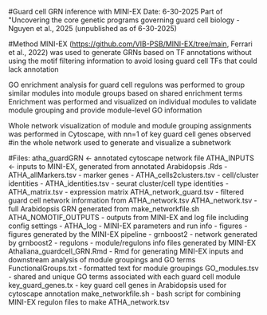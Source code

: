 #Guard cell GRN inference with MINI-EX
Date: 6-30-2025
Part of "Uncovering the core genetic programs governing guard cell biology - Nguyen et al., 2025 (unpublished as of 6-30-2025)

#Method
MINI-EX (https://github.com/VIB-PSB/MINI-EX/tree/main, Ferrari et al., 2022) was used to generate GRNs based on TF annotations
without using the motif filtering information to avoid losing guard cell TFs that could lack annotation

GO enrichment analysis for guard cell regulons was performed to group similar modules into module groups based on shared enrichment terms
Enrichment was performed and visualized on individual modules to validate module grouping and provide module-level GO information 

Whole network visualization of module and module grouping assignments was performed in Cytoscape, with nn=1 of key guard cell genes observed
#in the whole network used to generate and visualize a subnetwork

#Files:
atha_guardGRN <- annotated cytoscape network file
ATHA_INPUTS <- inputs to MINI-EX, generated from annotated Arabidopsis .Rds 
	- ATHA_allMarkers.tsv - marker genes
	- ATHA_cells2clusters.tsv - cell/cluster identities
	- ATHA_identities.tsv - seurat cluster/cell type identities 
	- ATHA_matrix.tsv - expression matrix
ATHA_network_guard.tsv - filtered guard cell network information from ATHA_network.tsv
ATHA_network.tsv - full Arabidopsis GRN generated from make_networkfile.sh
ATHA_NOMOTIF_OUTPUTS - outputs from MINI-EX and log file including config settings
	- ATHA_log - MINI-EX parameters and run info
	- figures - figures generated by the MINI-EX pipeline
	- grnboost2 - network generated by grnboost2
	- regulons - module/regulons info files generated by MINI-EX
Athaliana_guardcell_GRN.Rmd - Rmd for generating MINI-EX inputs and downstream analysis of module groupings and GO terms
FunctionalGroups.txt - formatted text for module groupings
GO_modules.tsv - shared and unique GO terms associated with each guard cell module
key_guard_genes.tx - key guard cell genes in Arabidopsis used for cytoscape annotation 
make_networkfile.sh - bash script for combining MINI-EX regulon files to make ATHA_network.tsv



